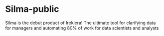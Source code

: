 # Silma-public
Silma is the debut product of Irekiera! The ultimate tool for clarifying data for managers and automating 80% of work for data scientists and analysts

